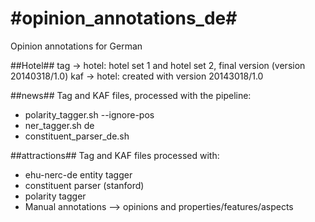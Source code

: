 #opinion_annotations_de#
======================

Opinion annotations for German

##Hotel##
tag -> hotel: hotel set 1 and hotel set 2, final version (version 20140318/1.0)
kaf -> hotel: created with version 20143018/1.0

##news##
Tag and KAF files, processed with the pipeline:
  + polarity_tagger.sh --ignore-pos
  + ner_tagger.sh de
  + constituent_parser_de.sh

##attractions##
Tag and KAF files processed with:
  + ehu-nerc-de entity tagger
  + constituent parser (stanford)
  + polarity tagger
  + Manual annotations --> opinions and properties/features/aspects
